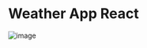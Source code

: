 # Weather App React 

![image](https://github.com/neon4on/Weather/assets/86181396/25af0e01-5c6a-435f-81ba-95b68896dd4b)
